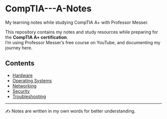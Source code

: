 # CompTIA---A-Notes
My learning notes while studying CompTIA A+ with Professor Messer.

This repository contains my notes and study resources while preparing for the **CompTIA A+ certification**.  
I’m using Professor Messer’s free course on YouTube, and documenting my journey here.  

## Contents  
- [Hardware](./01-Hardware.md)  
- [Operating Systems](./02-OS.md)  
- [Networking](./03-Networking.md)  
- [Security](./04-Security.md)  
- [Troubleshooting](./05-Troubleshooting.md)  

---

✍️ Notes are written in my own words for better understanding.
